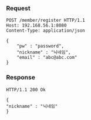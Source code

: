 ### Request
```
POST /member/register HTTP/1.1
Host: 192.168.56.1:8080
Content-Type: application/json

{
    "pw" : "password",
    "nickname" : "닉네임",
    "email" : "abc@abc.com"
}
```

### Response
```
HTTP/1.1 200 Ok

{
"nickname" : "닉네임"
}
```